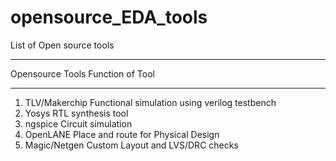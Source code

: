 # opensource_EDA_tools

List of Open source tools
_____________________________________________________________________________
Opensource Tools              Function of Tool
_____________________________________________________________________________
<ol>
<li>TLV/Makerchip	                Functional simulation using verilog testbench</li>
<li>Yosys	                        RTL synthesis tool</li>
<li>ngspice	                      Circuit simulation</li>
<li>OpenLANE	                    Place and route for Physical Design</li>
<li>Magic/Netgen	                Custom Layout and LVS/DRC checks</li>
</ol>

